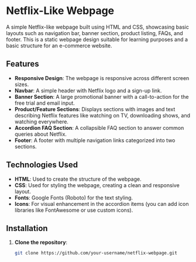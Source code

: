 # Netflix-Like Webpage

A simple Netflix-like webpage built using HTML and CSS, showcasing basic layouts such as navigation bar, banner section, product listing, FAQs, and footer. This is a static webpage design suitable for learning purposes and a basic structure for an e-commerce website.

## Features

- **Responsive Design**: The webpage is responsive across different screen sizes.
- **Navbar**: A simple header with Netflix logo and a sign-up link.
- **Banner Section**: A large promotional banner with a call-to-action for the free trial and email input.
- **Product/Feature Sections**: Displays sections with images and text describing Netflix features like watching on TV, downloading shows, and watching everywhere.
- **Accordion FAQ Section**: A collapsible FAQ section to answer common queries about Netflix.
- **Footer**: A footer with multiple navigation links categorized into two sections.

## Technologies Used

- **HTML**: Used to create the structure of the webpage.
- **CSS**: Used for styling the webpage, creating a clean and responsive layout.
- **Fonts**: Google Fonts (Roboto) for the text styling.
- **Icons**: For visual enhancement in the accordion items (you can add icon libraries like FontAwesome or use custom icons).

## Installation

1. **Clone the repository**:
   ```bash
   git clone https://github.com/your-username/netflix-webpage.git
